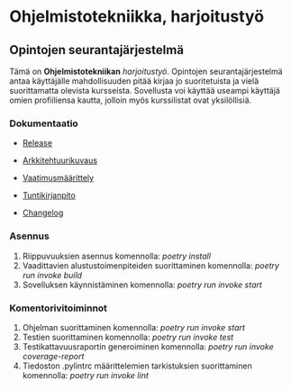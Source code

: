 # Ohjelmistotekniikka, harjoitustyö

## Opintojen seurantajärjestelmä


Tämä on **Ohjelmistotekniikan** *harjoitustyö*. Opintojen seurantajärjestelmä antaa käyttäjälle mahdollisuuden pitää kirjaa jo suoritetuista ja vielä suorittamatta olevista kursseista. Sovellusta voi käyttää useampi käyttäjä omien profiiliensa kautta, jolloin myös kurssilistat ovat yksilöllisiä.


### Dokumentaatio

- [Release](https://github.com/eevis1/ot-harjoitustyo2022/releases/tag/viikko5)

- [Arkkitehtuurikuvaus](https://github.com/eevis1/ot-harjoitustyo2022/blob/master/dokumentaatio/arkkitehtuuri.md)

- [Vaatimusmäärittely](https://github.com/eevis1/ot-harjoitustyo2022/blob/master/dokumentaatio/vaatimusmaarittely.md)

- [Tuntikirjanpito](https://github.com/eevis1/ot-harjoitustyo2022/blob/master/dokumentaatio/tuntikirjanpito.md)

- [Changelog](https://github.com/eevis1/ot-harjoitustyo2022/blob/master/dokumentaatio/changelog.md)


### Asennus

1. Riippuvuuksien asennus komennolla: *poetry install*
2. Vaadittavien alustustoimenpiteiden suorittaminen komennolla: *poetry run invoke build*
3. Sovelluksen käynnistäminen komennolla: *poetry run invoke start*


### Komentorivitoiminnot

1. Ohjelman suorittaminen komennolla: *poetry run invoke start*
2. Testien suorittaminen komennolla: *poetry run invoke test*
3. Testikattavuusraportin generoiminen komennolla: *poetry run invoke coverage-report*
4. Tiedoston .pylintrc määrittelemien tarkistuksien suorittaminen komennolla: *poetry run invoke lint*
